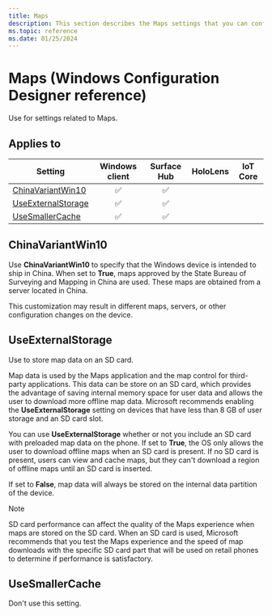 ```yaml
---
title: Maps
description: This section describes the Maps settings that you can configure in provisioning packages for Windows 10 using Windows Configuration Designer.
ms.topic: reference
ms.date: 01/25/2024
---
```


# Maps (Windows Configuration Designer reference)

Use for settings related to Maps.

## Applies to

| Setting | Windows client | Surface Hub | HoloLens | IoT Core |
|--|:-:|:-:|:-:|:-:|
| [ChinaVariantWin10](#chinavariantwin10) | ✅ | ✅ |  |  |
| [UseExternalStorage](#useexternalstorage) | ✅ | ✅ |  |  |
| [UseSmallerCache](#usesmallercache) | ✅ | ✅ |  |  |

## ChinaVariantWin10

Use **ChinaVariantWin10** to specify that the Windows device is intended to ship in China. When set to **True**, maps approved by the State Bureau of Surveying and Mapping in China are used. These maps are obtained from a server located in China.

This customization may result in different maps, servers, or other configuration changes on the device.

## UseExternalStorage

Use to store map data on an SD card.

Map data is used by the Maps application and the map control for third-party applications. This data can be store on an SD card, which provides the advantage of saving internal memory space for user data and allows the user to download more offline map data. Microsoft recommends enabling the **UseExternalStorage** setting on devices that have less than 8 GB of user storage and an SD card slot.

You can use **UseExternalStorage** whether or not you include an SD card with preloaded map data on the phone. If set to **True**, the OS only allows the user to download offline maps when an SD card is present. If no SD card is present, users can view and cache maps, but they can't download a region of offline maps until an SD card is inserted.

If set to **False**, map data will always be stored on the internal data partition of the device.

>[!NOTE]
>SD card performance can affect the quality of the Maps experience when maps are stored on the SD card. When an SD card is used, Microsoft recommends that you test the Maps experience and the speed of map downloads with the specific SD card part that will be used on retail phones to determine if performance is satisfactory.

## UseSmallerCache

Don't use this setting.

